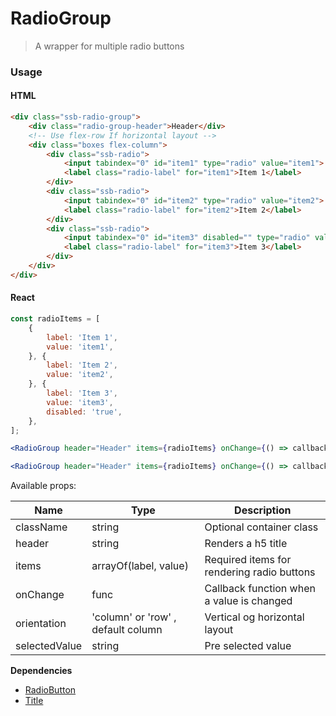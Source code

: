 RadioGroup
========

> A wrapper for multiple radio buttons

### Usage

#### HTML

```html
<div class="ssb-radio-group">
	<div class="radio-group-header">Header</div>
	<!-- Use flex-row If horizontal layout -->
    <div class="boxes flex-column">
        <div class="ssb-radio">
            <input tabindex="0" id="item1" type="radio" value="item1">
            <label class="radio-label" for="item1">Item 1</label>
        </div>
        <div class="ssb-radio">
            <input tabindex="0" id="item2" type="radio" value="item2">
            <label class="radio-label" for="item2">Item 2</label>
        </div>
        <div class="ssb-radio">
            <input tabindex="0" id="item3" disabled="" type="radio" value="item3">
            <label class="radio-label" for="item3">Item 3</label>
        </div>
    </div>
</div>
```

#### React

```jsx harmony
const radioItems = [
	{
		label: 'Item 1',
		value: 'item1',
	}, {
		label: 'Item 2',
		value: 'item2',
	}, {
		label: 'Item 3',
		value: 'item3',
		disabled: 'true',
	},
];

<RadioGroup header="Header" items={radioItems} onChange={() => callback} selectedValue="item2" />

<RadioGroup header="Header" items={radioItems} onChange={() => callback} selectedValue="item2" orientation="row" />

```

Available props:

| Name       | Type           | Description  |
| ---------- | ------------- | ----- |
| className   | string | Optional container class|
| header | string | Renders a h5 title |
| items | arrayOf(label, value) | Required items for rendering radio buttons |
| onChange | func | Callback function when a value is changed |
| orientation | 'column' or 'row' , default column| Vertical og horizontal layout|
| selectedValue | string | Pre selected value |

__Dependencies__
 - [RadioButton](../RadioButton)
 - [Title](../Title)
